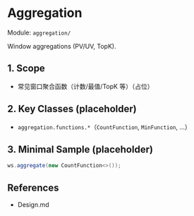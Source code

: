 # Aggregation

Module: `aggregation/`

Window aggregations (PV/UV, TopK).

## 1. Scope
- 常见窗口聚合函数（计数/最值/TopK 等）（占位）

## 2. Key Classes (placeholder)
- `aggregation.functions.*`（`CountFunction`, `MinFunction`, ...）

## 3. Minimal Sample (placeholder)
```java
ws.aggregate(new CountFunction<>());
```

## References
- Design.md
